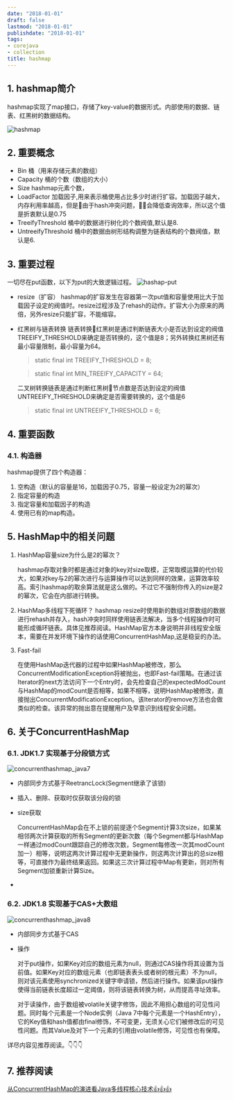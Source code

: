 ```yaml
---
date: "2018-01-01"
draft: false
lastmod: "2018-01-01"
publishdate: "2018-01-01"
tags:
- corejava
- collection
title: hashmap
---
```


## 1. hashmap简介
hashmap实现了map接口，存储了key-value的数据形式。内部使用的数据、链表、红黑树的数据结构。

![hashmap](../../../picture/hashmap.png)

## 2. 重要概念
* Bin 桶（用来存储元素的数组）
* Capacity  桶的个数（数组的大小）
* Size hashmap元素个数，
* LoadFactor 加载因子,用来表示桶使用占比多少时进行扩容。加载因子越大，内存利用率越高，但是由于hash冲突问题，会降低查询效率，所以这个值是折衷默认是0.75
* TreeifyThreshold 桶中的数据进行树化的个数阀值,默认是8.
* UntreeifyThreshold 桶中的数据由树形结构调整为链表结构的个数阀值，默认是6.

## 3. 重要过程
一切尽在put函数，以下为put的大致逻辑过程。
![hashap-put](../../../picture/hashmap-put.png)
* resize（扩容）
hashmap的扩容发生在容器第一次put值和容量使用比大于加载因子设定的阀值时。resize过程涉及了rehash的动作。扩容大小为原来的两倍，另外resize只能扩容，不能缩容。

* 红黑树与链表转换
    链表转换红黑树是通过判断链表大小是否达到设定的阀值TREEIFY_THRESHOLD来确定是否转换的，这个值是8；另外转换红黑树还有最小容量限制，最小容量为64。
    > static final int TREEIFY_THRESHOLD = 8;

    > static final int MIN_TREEIFY_CAPACITY = 64;

    二叉树转换链表是通过判断红黑树节点数是否达到设定的阀值UNTREEIFY_THRESHOLD来确定是否需要转换的，这个值是6

    > static final int UNTREEIFY_THRESHOLD = 6;

## 4. 重要函数
### 4.1. 构造器
hashmap提供了四个构造器：
1. 空构造（默认的容量是16，加载因子0.75，容量一般设定为2的幂次）
2. 指定容量的构造
3. 指定容量和加载因子的构造
4. 使用已有的map构造。


## 5. HashMap中的相关问题
1. HashMap容量size为什么是2的幂次？

    hashmap存取对象时都是通过对象的key对size取模，正常取模运算的代价较大，如果对key与2的幂次进行与运算操作可以达到同样的效果，运算效率较高。索引hashmap的取余算法就是这么做的。不过它不强制你传入的size是2的幂次，它会在内部进行转换。
2. HashMap多线程下死循环？
    hashmap resize时使用新的数组对原数组的数据进行rehash并存入，hash冲突时同样使用链表法解决，当多个线程操作时可能形成循环链表。具体见推荐阅读。HashMap官方本身说明并非线程安全版本，需要在并发环境下操作的话使用ConcurrentHashMap,这是稳妥的办法。
3. Fast-fail

    在使用HashMap迭代器的过程中如果HashMap被修改，那么ConcurrentModificationException将被抛出，也即Fast-fail策略。在通过该Iterator的next方法访问下一个Entry时，会先检查自己的expectedModCount与HashMap的modCount是否相等，如果不相等，说明HashMap被修改，直接抛出ConcurrentModificationException。该Iterator的remove方法也会做类似的检查。该异常的抛出意在提醒用户及早意识到线程安全问题。

## 6. 关于ConcurrentHashMap
### 6.1. JDK1.7 实现基于分段锁方式
![concurrenthashmap_java7](../../../picture/concurrenthashmap_java7.png)

* 内部同步方式基于ReetrancLock(Segment继承了该锁)
* 插入、删除、获取时仅获取该分段的锁
* size获取

    ConcurrentHashMap会在不上锁的前提逐个Segment计算3次size，如果某相邻两次计算获取的所有Segment的更新次数（每个Segment都与HashMap一样通过modCount跟踪自己的修改次数，Segment每修改一次其modCount加一）相等，说明这两次计算过程中无更新操作，则这两次计算出的总size相等，可直接作为最终结果返回。如果这三次计算过程中Map有更新，则对所有Segment加锁重新计算Size。
* 

### 6.2. JDK1.8 实现基于CAS+大数组
![concurrenthashmap_java8](../../../picture/concurrenthashmap_java7.png)

* 内部同步方式基于CAS
* 操作

    对于put操作，如果Key对应的数组元素为null，则通过CAS操作将其设置为当前值。如果Key对应的数组元素（也即链表表头或者树的根元素）不为null，则对该元素使用synchronized关键字申请锁，然后进行操作。如果该put操作使得当前链表长度超过一定阈值，则将该链表转换为树，从而提高寻址效率。

    对于读操作，由于数组被volatile关键字修饰，因此不用担心数组的可见性问题。同时每个元素是一个Node实例（Java 7中每个元素是一个HashEntry），它的Key值和hash值都由final修饰，不可变更，无须关心它们被修改后的可见性问题。而其Value及对下一个元素的引用由volatile修饰，可见性也有保障。

详尽内容见推荐阅读。👇👇👇

## 7. 推荐阅读
[从ConcurrentHashMap的演进看Java多线程核心技术👍👍👍](http://www.jasongj.com/java/concurrenthashmap/)


